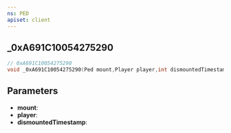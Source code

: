 ```yaml
---
ns: PED
apiset: client
---
```

## _0xA691C10054275290

```c
// 0xA691C10054275290
void _0xA691C10054275290(Ped mount,Player player,int dismountedTimestamp);
```


## Parameters
* **mount**:
* **player**:
* **dismountedTimestamp**:



